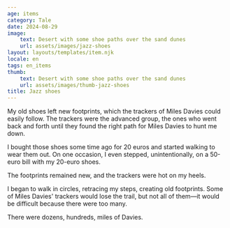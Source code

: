 ```yaml
---
age: items
category: Tale
date: 2024-08-29
image:
    text: Desert with some shoe paths over the sand dunes
    url: assets/images/jazz-shoes
layout: layouts/templates/item.njk
locale: en
tags: en_items
thumb:
    text: Desert with some shoe paths over the sand dunes
    url: assets/images/thumb-jazz-shoes
title: Jazz shoes
---
```


My old shoes left new footprints, which the trackers of Miles Davies could easily follow.
The trackers were the advanced group, the ones who went back and forth until they found the right path for Miles Davies to hunt me down.

I bought those shoes some time ago for 20 euros and started walking to wear them out.
On one occasion, I even stepped, unintentionally, on a 50-euro bill with my 20-euro shoes.

The footprints remained new, and the trackers were hot on my heels.

I began to walk in circles, retracing my steps, creating old footprints.
Some of Miles Davies' trackers would lose the trail, but not all of them—it would be difficult because there were too many.

There were dozens, hundreds, miles of Davies.
